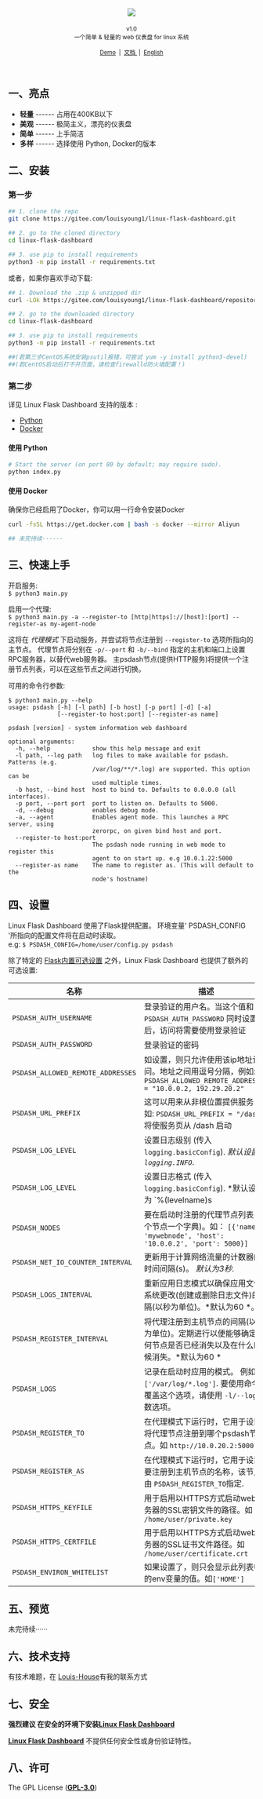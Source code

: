 <h1 align="center">
  <a href="https://gitee.com/louisyoung1/projects">
    <img src="https://portrait.gitee.com/uploads/avatars/user/2529/7589523_louisyoung1_1597595544.png"/>
  </a>
</h1>

<p align="center">
  <sub>v1.0</sub><br/>
  <small>一个简单 & 轻量的 web 仪表盘 for linux 系统</small>
</p>

<p align="center">
  <small>
    <a href="#">Demo</a> &nbsp;|&nbsp;
    <a href="https://gitee.com/louisyoung1/linux-flask-dashboard/blob/master/README.md">
      文档
    </a> &nbsp;|&nbsp;
    <a href="https://gitee.com/louisyoung1/linux-flask-dashboard/blob/master/README.en.md">
      English
    </a>
  </small>
</p>



<br/>

## 一、亮点
* **轻量** ------ 占用在400KB以下
* **美观** ------ 极简主义，漂亮的仪表盘
* **简单** ------ 上手简洁
* **多样** ------ 选择使用 Python, Docker的版本

## 二、安装

### 第一步
```sh
## 1. clone the repo
git clone https://gitee.com/louisyoung1/linux-flask-dashboard.git

## 2. go to the cloned directory
cd linux-flask-dashboard

## 3. use pip to install requirements
python3 -m pip install -r requirements.txt

```
或者，如果你喜欢手动下载:

```sh
## 1. Download the .zip & unzipped dir
curl -LOk https://gitee.com/louisyoung1/linux-flask-dashboard/repository/archive/master.zip && unzip master.zip

## 2. go to the downloaded directory
cd linux-flask-dashboard

## 3. use pip to install requirements
python3 -m pip install -r requirements.txt

##(若第三步CentOS系统安装psutil报错，可尝试 yum -y install python3-devel)
##(若CentOS启动后打不开页面，请检查firewalld防火墙配置！)

```

### 第二步

详见 Linux Flask Dashboard 支持的版本 :

* [Python](#使用-Python)
* [Docker](#使用-Docker)

#### 使用 Python
```sh
# Start the server (on port 80 by default; may require sudo).
python index.py
```

#### 使用 Docker

确保你已经启用了Docker，你可以用一行命令安装Docker

```sh
curl -fsSL https://get.docker.com | bash -s docker --mirror Aliyun

## 未完待续······

```

## 三、快速上手

开启服务:<br>
`$ python3 main.py`

启用一个代理:<br>
`$ python3 main.py -a --register-to [http|https]://[host]:[port] --register-as my-agent-node`

这将在 *代理模式* 下启动服务，并尝试将节点注册到 `--register-to` 选项所指向的主节点。
代理节点将分别在 `-p/--port` 和 `-b/--bind` 指定的主机和端口上设置RPC服务器，以替代web服务器。
主psdash节点(提供HTTP服务)将提供一个注册节点列表，可以在这些节点之间进行切换。

可用的命令行参数:
```
$ python3 main.py --help
usage: psdash [-h] [-l path] [-b host] [-p port] [-d] [-a]
              [--register-to host:port] [--register-as name]

psdash [version] - system information web dashboard

optional arguments:
  -h, --help            show this help message and exit
  -l path, --log path   log files to make available for psdash. Patterns (e.g.
                        /var/log/**/*.log) are supported. This option can be
                        used multiple times.
  -b host, --bind host  host to bind to. Defaults to 0.0.0.0 (all interfaces).
  -p port, --port port  port to listen on. Defaults to 5000.
  -d, --debug           enables debug mode.
  -a, --agent           Enables agent mode. This launches a RPC server, using
                        zerorpc, on given bind host and port.
  --register-to host:port
                        The psdash node running in web mode to register this
                        agent to on start up. e.g 10.0.1.22:5000
  --register-as name    The name to register as. (This will default to the
                        node's hostname)
```

## 四、设置

Linux Flask Dashboard 使用了Flask提供配置。
环境变量' PSDASH_CONFIG '所指向的配置文件将在启动时读取。<br>
e.g: `$ PSDASH_CONFIG=/home/user/config.py psdash`

除了特定的 [Flask内置可选设置](http://flask.pocoo.org/docs/config/#builtin-configuration-values) 之外，Linux Flask Dashboard 也提供了额外的可选设置:

| 名称 | 描述 |
| ---- | ----------- |
| `PSDASH_AUTH_USERNAME` | 登录验证的用户名。当这个值和`PSDASH_AUTH_PASSWORD` 同时设置后，访问将需要使用登录验证 |
| `PSDASH_AUTH_PASSWORD` | 登录验证的密码 |
| `PSDASH_ALLOWED_REMOTE_ADDRESSES` | 如设置，则只允许使用该ip地址访问。地址之间用逗号分隔，例如: `PSDASH_ALLOWED_REMOTE_ADDRESSES = "10.0.0.2, 192.29.20.2"` |
| `PSDASH_URL_PREFIX` | 这可以用来从非根位置提供服务 例如: `PSDASH_URL_PREFIX = "/dash"` 将使服务页从 /dash 启动 |
| `PSDASH_LOG_LEVEL` | 设置日志级别 (传入 `logging.basicConfig`). *默认设置为 `logging.INFO`*. |
| `PSDASH_LOG_LEVEL` | 设置日志格式 (传入 `logging.basicConfig`). *默认设置为 `%(levelname)s | %(name)s | %(message)s`*. |
| `PSDASH_NODES` | 要在启动时注册的代理节点列表(每个节点一个字典)。如： `[{'name': 'mywebnode', 'host': '10.0.0.2', 'port': 5000}]` |
| `PSDASH_NET_IO_COUNTER_INTERVAL` | 更新用于计算网络流量的计数器的时间间隔(s)。 *默认为3秒*. |
| `PSDASH_LOGS_INTERVAL` | 重新应用日志模式以确保应用文件系统更改(创建或删除日志文件)的间隔(以秒为单位)。*默认为60 *。|
| `PSDASH_REGISTER_INTERVAL` | 将代理注册到主机节点的间隔(以秒为单位)。定期进行以便能够确定任何节点是否已经消失以及在什么时候消失。*默认为60 * |
| `PSDASH_LOGS` | 记录在启动时应用的模式。 例如： `['/var/log/*.log']`. 要使用命令行覆盖这个选项，请使用 `-l/--log` 参数选项。 |
| `PSDASH_REGISTER_TO` | 在代理模式下运行时，它用于设置将代理节点注册到哪个psdash节点。如 `http://10.0.20.2:5000` |
| `PSDASH_REGISTER_AS` | 在代理模式下运行时，它用于设置要注册到主机节点的名称，该节点由 `PSDASH_REGISTER_TO`指定. |
| `PSDASH_HTTPS_KEYFILE` | 用于启用以HTTPS方式启动web服务器的SSL密钥文件的路径。如 `/home/user/private.key`
| `PSDASH_HTTPS_CERTFILE` | 用于启用以HTTPS方式启动web服务器的SSL证书文件路径。如 `/home/user/certificate.crt`
| `PSDASH_ENVIRON_WHITELIST` | 如果设置了，则只会显示此列表中的env变量的值。如`['HOME']`

## 五、预览

未完待续······

## 六、技术支持

有技术难题，在 [Louis-House](https://www.louisyoung.work/Contact)有我的联系方式

## 七、安全

**强烈建议 **在安全的环境下安装**[Linux Flask Dashboard](https://gitee.com/louisyoung1/linux-flask-dashboard)**

**[Linux Flask Dashboard](https://gitee.com/louisyoung1/linux-flask-dashboard)** 不提供任何安全性或身份验证特性。

## 八、许可

The GPL License (**[GPL-3.0](https://gitee.com/louisyoung1/linux-flask-dashboard/blob/master/LICENSE)**)